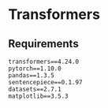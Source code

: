 # Transformers
## Requirements

```
transformers==4.24.0
pytorch==1.10.0
pandas==1.3.5
sentencepiece==0.1.97
datasets==2.7.1
matplotlib==3.5.3
```
